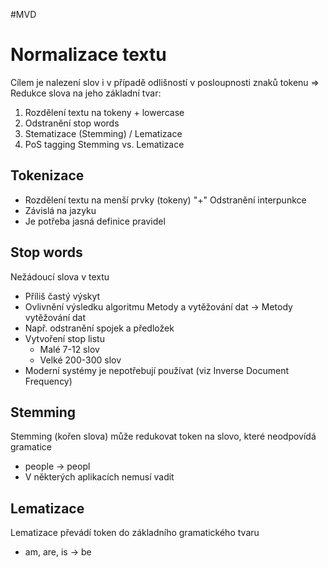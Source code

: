 #MVD 
# Normalizace textu 
Cílem je nalezení slov i v případě odlišností v posloupnosti znaků tokenu => Redukce slova na jeho základní tvar:
1. Rozdělení textu na tokeny + lowercase 
2. Odstranění stop words 
3. Stematizace (Stemming) / Lematizace 
4. PoS tagging Stemming vs. Lematizace 

## Tokenizace 
- Rozdělení textu na menší prvky (tokeny) 
	"+" Odstranění interpunkce
- Závislá na jazyku 
- Je potřeba jasná definice pravidel

## Stop words 
Nežádoucí slova v textu 
- Příliš častý výskyt 
- Ovlivnění výsledku algoritmu 
Metody a vytěžování dat -> Metody vytěžování dat
- Např. odstranění spojek a předložek 
- Vytvoření stop listu 
	- Malé 7-12 slov 
	- Velké 200-300 slov 
- Moderní systémy je nepotřebují používat (viz Inverse Document Frequency)

## Stemming 
Stemming (kořen slova) může redukovat token na slovo, které neodpovídá gramatice 
- people -> peopl 
- V některých aplikacích nemusí vadit 

## Lematizace
Lematizace převádí token do základního gramatického tvaru 
- am, are, is -> be
